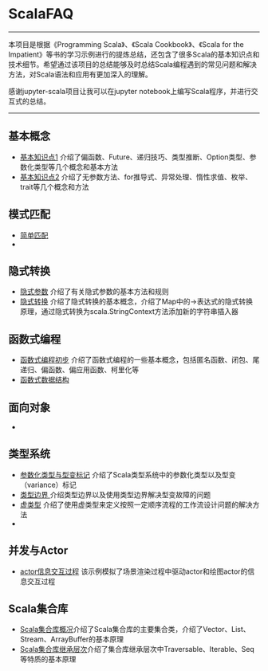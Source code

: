 # ScalaFAQ
---
本项目是根据《Programming Scala》、《Scala Cookbook》、《Scala for the Impatient》等书的学习示例进行的提炼总结，还包含了很多Scala的基本知识点和技术细节。希望通过该项目的总结能够及时总结Scala编程遇到的常见问题和解决方法，对Scala语法和应用有更加深入的理解。

感谢jupyter-scala项目让我可以在jupyter notebook上编写Scala程序，并进行交互式的总结。

---
## 基本概念
- [基本知识点1](http://nbviewer.jupyter.org/github/jasonding1354/ScalaFAQ/blob/master/basics/basics1.ipynb)
介绍了偏函数、Future、递归技巧、类型推断、Option类型、参数化类型等几个概念和基本方法
- [基本知识点2](http://nbviewer.jupyter.org/github/jasonding1354/ScalaFAQ/blob/master/basics/basics2.ipynb)
介绍了无参数方法、for推导式、异常处理、惰性求值、枚举、trait等几个概念和方法
[]()

## 模式匹配
- [简单匹配](http://nbviewer.jupyter.org/github/jasonding1354/ScalaFAQ/blob/master/pattern_match/simple_matching.ipynb)
- []()

## 隐式转换
- [隐式参数](http://nbviewer.jupyter.org/github/jasonding1354/ScalaFAQ/blob/master/implicits/implicit_parameter.ipynb)
介绍了有关隐式参数的基本方法和规则
- [隐式转换](http://nbviewer.jupyter.org/github/jasonding1354/ScalaFAQ/blob/master/implicits/implicit_conversion.ipynb)
介绍了隐式转换的基本概念，介绍了Map中的->表达式的隐式转换原理，通过隐式转换为scala.StringContext方法添加新的字符串插入器


## 函数式编程
- [函数式编程初步](http://nbviewer.jupyter.org/github/jasonding1354/ScalaFAQ/blob/master/functional/functional_intro.ipynb)
介绍了函数式编程的一些基本概念，包括匿名函数、闭包、尾递归、偏函数、偏应用函数、柯里化等
- [函数式数据结构]()

## 面向对象
- []()

## 类型系统
- [参数化类型与型变标记](http://nbviewer.jupyter.org/github/jasonding1354/ScalaFAQ/blob/master/type_system/parametered_type.ipynb)
介绍了Scala类型系统中的参数化类型以及型变（variance）标记
- [类型边界 ](http://nbviewer.jupyter.org/github/jasonding1354/ScalaFAQ/blob/master/type_system/type_bound.ipynb)
介绍类型边界以及使用类型边界解决型变故障的问题
- [虚类型](http://nbviewer.jupyter.org/github/jasonding1354/ScalaFAQ/blob/master/type_system/phantom_type.ipynb)
介绍了使用虚类型来定义按照一定顺序流程的工作流设计问题的解决方法
- []()


## 并发与Actor
- [actor信息交互过程](http://nbviewer.jupyter.org/github/jasonding1354/ScalaFAQ/blob/master/concurrency/Rendering_Example.ipynb)
该示例模拟了场景渲染过程中驱动actor和绘图actor的信息交互过程


## Scala集合库
- [Scala集合库概况](http://nbviewer.jupyter.org/github/jasonding1354/ScalaFAQ/blob/master/collections/collection_intro.ipynb)介绍了Scala集合库的主要集合类，介绍了Vector、List、Stream、ArrayBuffer的基本原理
- [Scala集合库继承层次](http://nbviewer.jupyter.org/github/jasonding1354/ScalaFAQ/blob/master/collections/collection_hierarchy.ipynb)介绍了集合库继承层次中Traversable、Iterable、Seq等特质的基本原理
